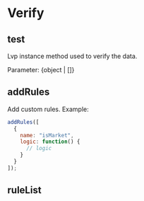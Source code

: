 # Verify

## test

Lvp instance method used to verify the data.

Parameter: {object | []}

## addRules

Add custom rules.
Example:

```js
addRules([
  {
    name: "isMarket",
    logic: function() {
      // logic
    }
  }
]);
```

## ruleList
